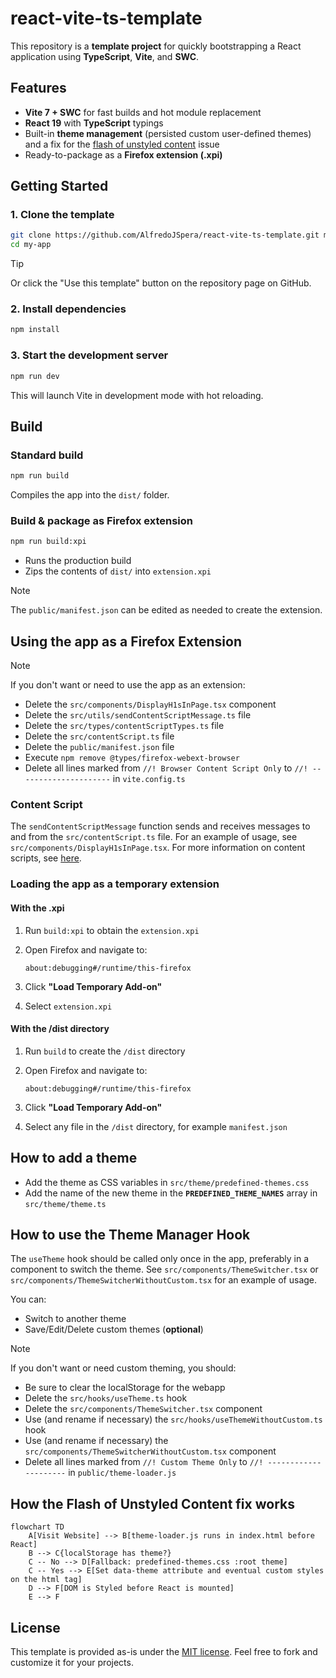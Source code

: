 # react-vite-ts-template

This repository is a **template project** for quickly bootstrapping a React application using **TypeScript**, **Vite**, and **SWC**.

## Features

-   **Vite 7 + SWC** for fast builds and hot module replacement
-   **React 19** with **TypeScript** typings
-   Built-in **theme management** (persisted custom user-defined themes) and a fix for the [flash of unstyled content](https://en.wikipedia.org/wiki/Flash_of_unstyled_content) issue
-   Ready-to-package as a **Firefox extension (.xpi)**

## Getting Started

### 1. Clone the template

```bash
git clone https://github.com/AlfredoJSpera/react-vite-ts-template.git my-app
cd my-app
```

> [!TIP]
> Or click the "Use this template" button on the repository page on GitHub.

### 2. Install dependencies

```bash
npm install
```

### 3. Start the development server

```bash
npm run dev
```

This will launch Vite in development mode with hot reloading.

## Build

### Standard build

```bash
npm run build
```

Compiles the app into the `dist/` folder.

### Build & package as Firefox extension

```bash
npm run build:xpi
```

-   Runs the production build
-   Zips the contents of `dist/` into `extension.xpi`

> [!NOTE]
> The `public/manifest.json` can be edited as needed to create the extension.

## Using the app as a Firefox Extension

> [!NOTE]
> If you don't want or need to use the app as an extension:
>
> -   Delete the `src/components/DisplayH1sInPage.tsx` component
> -   Delete the `src/utils/sendContentScriptMessage.ts` file
> -   Delete the `src/types/contentScriptTypes.ts` file
> -   Delete the `src/contentScript.ts` file
> -   Delete the `public/manifest.json` file
> -   Execute `npm remove @types/firefox-webext-browser`
> -   Delete all lines marked from `//! Browser Content Script Only` to `//! ---------------------` in `vite.config.ts`

### Content Script

The `sendContentScriptMessage` function sends and receives messages to and from the `src/contentScript.ts` file.
For an example of usage, see `src/components/DisplayH1sInPage.tsx`. For more information on content scripts, see [here](https://developer.mozilla.org/en-US/docs/Mozilla/Add-ons/WebExtensions/Content_scripts).

### Loading the app as a temporary extension

#### With the .xpi

1. Run `build:xpi` to obtain the `extension.xpi`
2. Open Firefox and navigate to:

    ```
    about:debugging#/runtime/this-firefox
    ```

3. Click **"Load Temporary Add-on"**
4. Select `extension.xpi`

#### With the /dist directory

1. Run `build` to create the `/dist` directory
2. Open Firefox and navigate to:

    ```
    about:debugging#/runtime/this-firefox
    ```

3. Click **"Load Temporary Add-on"**
4. Select any file in the `/dist` directory, for example `manifest.json`

## How to add a theme

-   Add the theme as CSS variables in `src/theme/predefined-themes.css`
-   Add the name of the new theme in the **`PREDEFINED_THEME_NAMES`** array in `src/theme/theme.ts`

## How to use the Theme Manager Hook

The `useTheme` hook should be called only once in the app, preferably in a component to switch the theme.
See `src/components/ThemeSwitcher.tsx` or `src/components/ThemeSwitcherWithoutCustom.tsx` for an example of usage.

You can:

-   Switch to another theme
-   Save/Edit/Delete custom themes (**optional**)

> [!NOTE]
> If you don't want or need custom theming, you should:
>
> -   Be sure to clear the localStorage for the webapp
> -   Delete the `src/hooks/useTheme.ts` hook
> -   Delete the `src/components/ThemeSwitcher.tsx` component
> -   Use (and rename if necessary) the `src/hooks/useThemeWithoutCustom.ts` hook
> -   Use (and rename if necessary) the `src/components/ThemeSwitcherWithoutCustom.tsx` component
> -   Delete all lines marked from `//! Custom Theme Only` to `//! ---------------------` in `public/theme-loader.js`

## How the Flash of Unstyled Content fix works

```mermaid
flowchart TD
    A[Visit Website] --> B[theme-loader.js runs in index.html before React]
	B --> C{localStorage has theme?}
	C -- No --> D[Fallback: predefined-themes.css :root theme]
    C -- Yes --> E[Set data-theme attribute and eventual custom styles on the html tag]
	D --> F[DOM is Styled before React is mounted]
	E --> F
```

## License

This template is provided as-is under the [MIT license](LICENSE). Feel free to fork and customize it for your projects.
